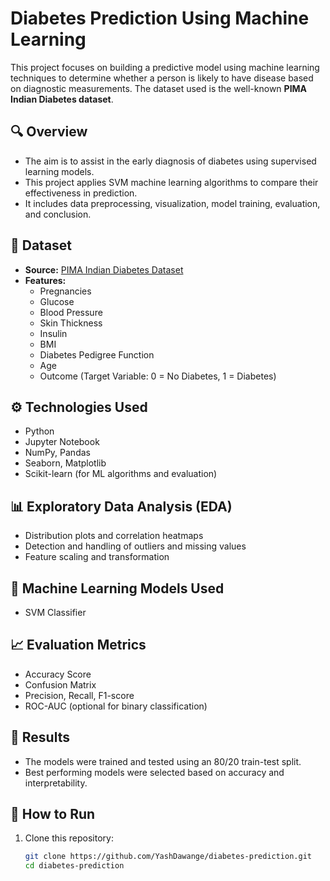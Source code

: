 # Diabetes Prediction Using Machine Learning

This project focuses on building a predictive model using machine learning techniques to determine whether a person is likely to have disease based on diagnostic measurements. The dataset used is the well-known **PIMA Indian Diabetes dataset**.

## 🔍 Overview

- The aim is to assist in the early diagnosis of diabetes using supervised learning models.
- This project applies SVM machine learning algorithms to compare their effectiveness in prediction.
- It includes data preprocessing, visualization, model training, evaluation, and conclusion.

## 📁 Dataset

- **Source:** [PIMA Indian Diabetes Dataset](https://www.kaggle.com/datasets/uciml/pima-indians-diabetes-database)
- **Features:**
  - Pregnancies
  - Glucose
  - Blood Pressure
  - Skin Thickness
  - Insulin
  - BMI
  - Diabetes Pedigree Function
  - Age
  - Outcome (Target Variable: 0 = No Diabetes, 1 = Diabetes)

## ⚙️ Technologies Used

- Python
- Jupyter Notebook
- NumPy, Pandas
- Seaborn, Matplotlib
- Scikit-learn (for ML algorithms and evaluation)

## 📊 Exploratory Data Analysis (EDA)

- Distribution plots and correlation heatmaps
- Detection and handling of outliers and missing values
- Feature scaling and transformation

## 🤖 Machine Learning Models Used

- SVM Classifier

## 📈 Evaluation Metrics

- Accuracy Score
- Confusion Matrix
- Precision, Recall, F1-score
- ROC-AUC (optional for binary classification)

## 🧪 Results

- The models were trained and tested using an 80/20 train-test split.
- Best performing models were selected based on accuracy and interpretability.

## 📌 How to Run

1. Clone this repository:
   ```bash
   git clone https://github.com/YashDawange/diabetes-prediction.git
   cd diabetes-prediction
